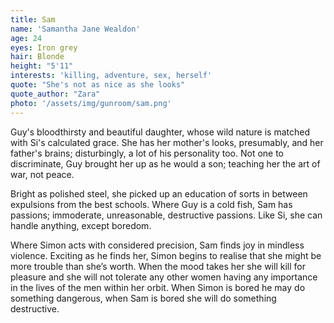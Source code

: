 ```yaml
---
title: Sam
name: 'Samantha Jane Wealdon'
age: 24
eyes: Iron grey
hair: Blonde
height: "5'11"
interests: 'killing, adventure, sex, herself'
quote: "She's not as nice as she looks"
quote_author: "Zara"
photo: '/assets/img/gunroom/sam.png'
---
```


Guy's bloodthirsty and beautiful daughter, whose wild nature is matched with Si's calculated grace. She has her mother's looks, presumably, and her father's brains; disturbingly, a lot of his personality too. Not one to discriminate, Guy brought her up as he would a son; teaching her the art of war, not peace.

Bright as polished steel, she picked up an education of sorts in between expulsions from the best schools. Where Guy is a cold fish, Sam has passions; immoderate, unreasonable, destructive passions. Like Si, she can handle anything, except boredom.

Where Simon acts with considered precision, Sam finds joy in mindless violence. Exciting as he finds her, Simon begins to realise that she might be more trouble than she’s worth. When the mood takes her she will kill for pleasure and she will not tolerate any other women having any importance in the lives of the men within her orbit. When Simon is bored he may do something dangerous, when Sam is bored she will do something destructive. 
